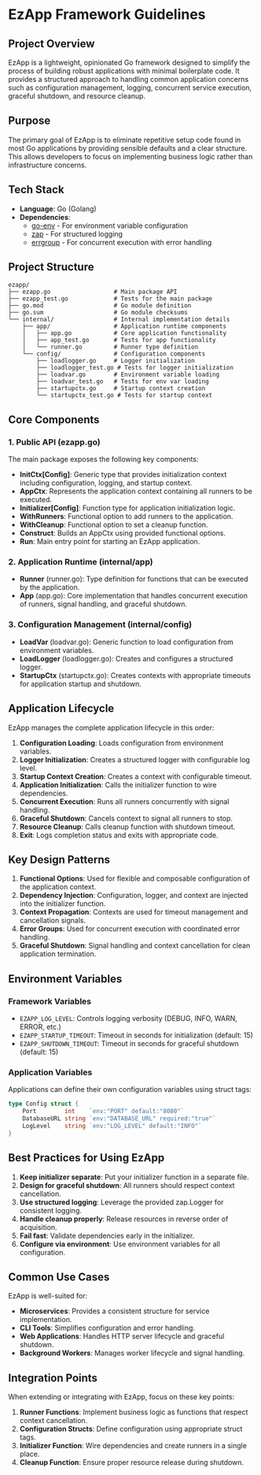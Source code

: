 # EzApp Framework Guidelines

## Project Overview

EzApp is a lightweight, opinionated Go framework designed to simplify the process of building robust applications with minimal boilerplate code. It provides a structured approach to handling common application concerns such as configuration management, logging, concurrent service execution, graceful shutdown, and resource cleanup.

## Purpose

The primary goal of EzApp is to eliminate repetitive setup code found in most Go applications by providing sensible defaults and a clear structure. This allows developers to focus on implementing business logic rather than infrastructure concerns.

## Tech Stack

- **Language**: Go (Golang)
- **Dependencies**:
  - [go-env](https://github.com/Netflix/go-env) - For environment variable configuration
  - [zap](https://github.com/uber-go/zap) - For structured logging
  - [errgroup](https://golang.org/x/sync/errgroup) - For concurrent execution with error handling

## Project Structure

```
ezapp/
├── ezapp.go                  # Main package API
├── ezapp_test.go             # Tests for the main package
├── go.mod                    # Go module definition
├── go.sum                    # Go module checksums
└── internal/                 # Internal implementation details
    ├── app/                  # Application runtime components
    │   ├── app.go            # Core application functionality
    │   ├── app_test.go       # Tests for app functionality
    │   └── runner.go         # Runner type definition
    └── config/               # Configuration components
        ├── loadlogger.go     # Logger initialization
        ├── loadlogger_test.go # Tests for logger initialization
        ├── loadvar.go        # Environment variable loading
        ├── loadvar_test.go   # Tests for env var loading
        ├── startupctx.go     # Startup context creation
        └── startupctx_test.go # Tests for startup context
```

## Core Components

### 1. Public API (ezapp.go)

The main package exposes the following key components:

- **InitCtx[Config]**: Generic type that provides initialization context including configuration, logging, and startup context.
- **AppCtx**: Represents the application context containing all runners to be executed.
- **Initializer[Config]**: Function type for application initialization logic.
- **WithRunners**: Functional option to add runners to the application.
- **WithCleanup**: Functional option to set a cleanup function.
- **Construct**: Builds an AppCtx using provided functional options.
- **Run**: Main entry point for starting an EzApp application.

### 2. Application Runtime (internal/app)

- **Runner** (runner.go): Type definition for functions that can be executed by the application.
- **App** (app.go): Core implementation that handles concurrent execution of runners, signal handling, and graceful shutdown.

### 3. Configuration Management (internal/config)

- **LoadVar** (loadvar.go): Generic function to load configuration from environment variables.
- **LoadLogger** (loadlogger.go): Creates and configures a structured logger.
- **StartupCtx** (startupctx.go): Creates contexts with appropriate timeouts for application startup and shutdown.

## Application Lifecycle

EzApp manages the complete application lifecycle in this order:

1. **Configuration Loading**: Loads configuration from environment variables.
2. **Logger Initialization**: Creates a structured logger with configurable log level.
3. **Startup Context Creation**: Creates a context with configurable timeout.
4. **Application Initialization**: Calls the initializer function to wire dependencies.
5. **Concurrent Execution**: Runs all runners concurrently with signal handling.
6. **Graceful Shutdown**: Cancels context to signal all runners to stop.
7. **Resource Cleanup**: Calls cleanup function with shutdown timeout.
8. **Exit**: Logs completion status and exits with appropriate code.

## Key Design Patterns

1. **Functional Options**: Used for flexible and composable configuration of the application context.
2. **Dependency Injection**: Configuration, logger, and context are injected into the initializer function.
3. **Context Propagation**: Contexts are used for timeout management and cancellation signals.
4. **Error Groups**: Used for concurrent execution with coordinated error handling.
5. **Graceful Shutdown**: Signal handling and context cancellation for clean application termination.

## Environment Variables

### Framework Variables

- `EZAPP_LOG_LEVEL`: Controls logging verbosity (DEBUG, INFO, WARN, ERROR, etc.)
- `EZAPP_STARTUP_TIMEOUT`: Timeout in seconds for initialization (default: 15)
- `EZAPP_SHUTDOWN_TIMEOUT`: Timeout in seconds for graceful shutdown (default: 15)

### Application Variables

Applications can define their own configuration variables using struct tags:

```go
type Config struct {
    Port        int    `env:"PORT" default:"8080"`
    DatabaseURL string `env:"DATABASE_URL" required:"true"`
    LogLevel    string `env:"LOG_LEVEL" default:"INFO"`
}
```

## Best Practices for Using EzApp

1. **Keep initializer separate**: Put your initializer function in a separate file.
2. **Design for graceful shutdown**: All runners should respect context cancellation.
3. **Use structured logging**: Leverage the provided zap.Logger for consistent logging.
4. **Handle cleanup properly**: Release resources in reverse order of acquisition.
5. **Fail fast**: Validate dependencies early in the initializer.
6. **Configure via environment**: Use environment variables for all configuration.

## Common Use Cases

EzApp is well-suited for:

- **Microservices**: Provides a consistent structure for service implementation.
- **CLI Tools**: Simplifies configuration and error handling.
- **Web Applications**: Handles HTTP server lifecycle and graceful shutdown.
- **Background Workers**: Manages worker lifecycle and signal handling.

## Integration Points

When extending or integrating with EzApp, focus on these key points:

1. **Runner Functions**: Implement business logic as functions that respect context cancellation.
2. **Configuration Structs**: Define configuration using appropriate struct tags.
3. **Initializer Function**: Wire dependencies and create runners in a single place.
4. **Cleanup Function**: Ensure proper resource release during shutdown.